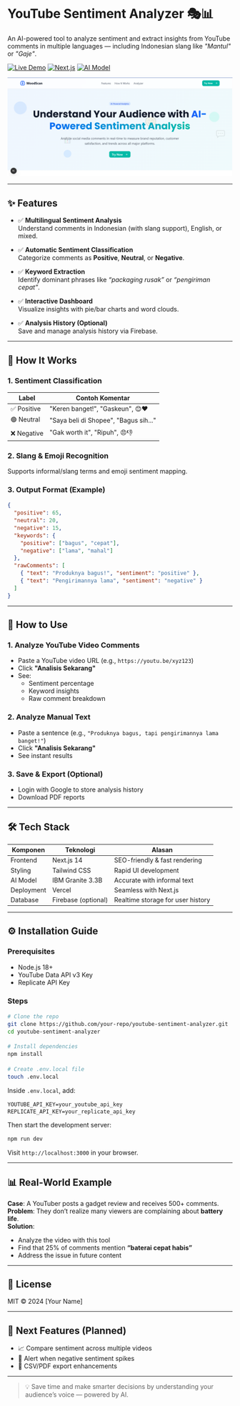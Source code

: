 # YouTube Sentiment Analyzer 🎭📊

An AI-powered tool to analyze sentiment and extract insights from YouTube comments in multiple languages — including Indonesian slang like *"Mantul"* or *"Gaje"*.

[![Live Demo](https://img.shields.io/badge/Demo-Online-green)](https://your-demo.vercel.app)
[![Next.js](https://img.shields.io/badge/Next.js-14.0-blue)](https://nextjs.org)
[![AI Model](https://img.shields.io/badge/IBM_Granite-3.3B-orange)](https://replicate.com/ibm/granite-3b-instruct)

![App Screenshot](public/screenshot.png)

---

## ✨ Features

- ✅ **Multilingual Sentiment Analysis**  
  Understand comments in Indonesian (with slang support), English, or mixed.

- ✅ **Automatic Sentiment Classification**  
  Categorize comments as **Positive**, **Neutral**, or **Negative**.

- ✅ **Keyword Extraction**  
  Identify dominant phrases like _“packaging rusak”_ or _“pengiriman cepat”_.

- ✅ **Interactive Dashboard**  
  Visualize insights with pie/bar charts and word clouds.

- ✅ **Analysis History (Optional)**  
  Save and manage analysis history via Firebase.

---

## 🧠 How It Works

### 1. Sentiment Classification

| Label      | Contoh Komentar                            |
|------------|---------------------------------------------|
| ✅ Positive | "Keren banget!", "Gaskeun", 😊❤️            |
| 🟢 Neutral  | "Saya beli di Shopee", "Bagus sih..."       |
| ❌ Negative | "Gak worth it", "Ripuh", 😠👎                |

### 2. Slang & Emoji Recognition  
Supports informal/slang terms and emoji sentiment mapping.

### 3. Output Format (Example)

```json
{
  "positive": 65,
  "neutral": 20,
  "negative": 15,
  "keywords": {
    "positive": ["bagus", "cepat"],
    "negative": ["lama", "mahal"]
  },
  "rawComments": [
    { "text": "Produknya bagus!", "sentiment": "positive" },
    { "text": "Pengirimannya lama", "sentiment": "negative" }
  ]
}
```

---

## 🚀 How to Use

### 1. Analyze YouTube Video Comments
- Paste a YouTube video URL (e.g., `https://youtu.be/xyz123`)
- Click **"Analisis Sekarang"**
- See:
  - Sentiment percentage
  - Keyword insights
  - Raw comment breakdown

### 2. Analyze Manual Text
- Paste a sentence (e.g., `"Produknya bagus, tapi pengirimannya lama banget!"`)
- Click **"Analisis Sekarang"**
- See instant results

### 3. Save & Export (Optional)
- Login with Google to store analysis history
- Download PDF reports

---

## 🛠️ Tech Stack

| Komponen     | Teknologi         | Alasan                            |
|--------------|-------------------|-----------------------------------|
| Frontend     | Next.js 14        | SEO-friendly & fast rendering     |
| Styling      | Tailwind CSS      | Rapid UI development              |
| AI Model     | IBM Granite 3.3B  | Accurate with informal text       |
| Deployment   | Vercel            | Seamless with Next.js             |
| Database     | Firebase (optional)| Realtime storage for user history |

---

## ⚙️ Installation Guide

### Prerequisites
- Node.js 18+
- YouTube Data API v3 Key
- Replicate API Key

### Steps

```bash
# Clone the repo
git clone https://github.com/your-repo/youtube-sentiment-analyzer.git
cd youtube-sentiment-analyzer

# Install dependencies
npm install

# Create .env.local file
touch .env.local
```

Inside `.env.local`, add:

```env
YOUTUBE_API_KEY=your_youtube_api_key
REPLICATE_API_KEY=your_replicate_api_key
```

Then start the development server:

```bash
npm run dev
```

Visit `http://localhost:3000` in your browser.

---

## 📊 Real-World Example

**Case**: A YouTuber posts a gadget review and receives 500+ comments.  
**Problem**: They don’t realize many viewers are complaining about **battery life**.  
**Solution**:  
- Analyze the video with this tool  
- Find that 25% of comments mention **“baterai cepat habis”**  
- Address the issue in future content

---

## 📜 License

MIT © 2024 [Your Name]

---

## 🎯 Next Features (Planned)

- 📈 Compare sentiment across multiple videos
- 🔔 Alert when negative sentiment spikes
- 📂 CSV/PDF export enhancements

---

> 💡 Save time and make smarter decisions by understanding your audience’s voice — powered by AI.
